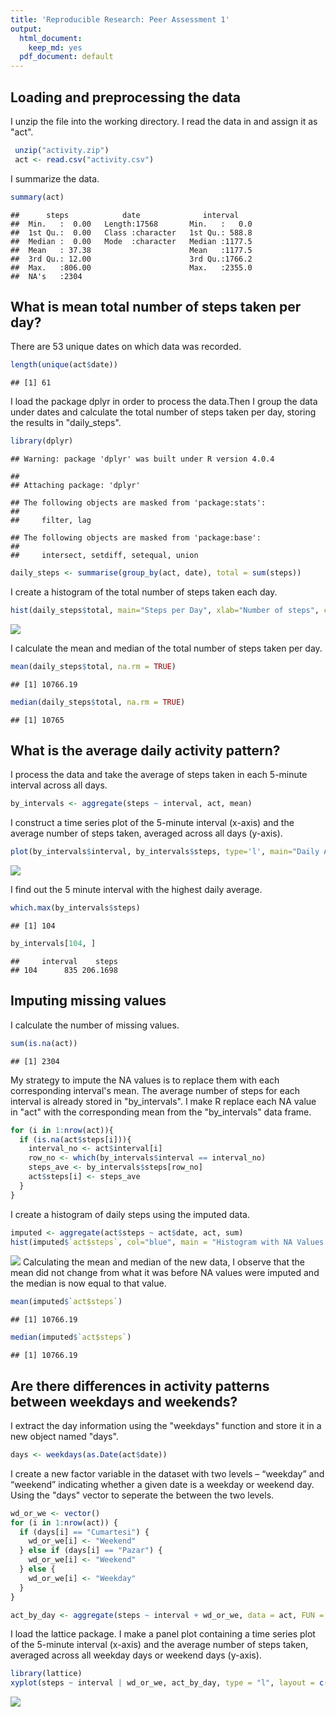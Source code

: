 ```yaml
---
title: 'Reproducible Research: Peer Assessment 1'
output:
  html_document:
    keep_md: yes
  pdf_document: default
---
```



## Loading and preprocessing the data

I unzip the file into the working directory. I read the data in and assign it as "act".


```r
 unzip("activity.zip")
 act <- read.csv("activity.csv")
```

I summarize the data.


```r
summary(act)
```

```
##      steps            date              interval     
##  Min.   :  0.00   Length:17568       Min.   :   0.0  
##  1st Qu.:  0.00   Class :character   1st Qu.: 588.8  
##  Median :  0.00   Mode  :character   Median :1177.5  
##  Mean   : 37.38                      Mean   :1177.5  
##  3rd Qu.: 12.00                      3rd Qu.:1766.2  
##  Max.   :806.00                      Max.   :2355.0  
##  NA's   :2304
```

## What is mean total number of steps taken per day?
There are 53 unique dates on which data was recorded.


```r
length(unique(act$date))
```

```
## [1] 61
```

I load the package dplyr in order to process the data.Then I group the data under dates and calculate the total number of steps taken per day, storing the results in "daily_steps".


```r
library(dplyr)
```

```
## Warning: package 'dplyr' was built under R version 4.0.4
```

```
## 
## Attaching package: 'dplyr'
```

```
## The following objects are masked from 'package:stats':
## 
##     filter, lag
```

```
## The following objects are masked from 'package:base':
## 
##     intersect, setdiff, setequal, union
```

```r
daily_steps <- summarise(group_by(act, date), total = sum(steps))
```

I create a histogram of the total number of steps taken each day.


```r
hist(daily_steps$total, main="Steps per Day", xlab="Number of steps", col = "blue")
```

![](PA1_template_files/figure-html/histogram-1.png)<!-- -->

I calculate the mean and median of the total number of steps taken per day.


```r
mean(daily_steps$total, na.rm = TRUE)
```

```
## [1] 10766.19
```

```r
median(daily_steps$total, na.rm = TRUE)
```

```
## [1] 10765
```

## What is the average daily activity pattern?

I process the data and take the average of steps taken in each 5-minute interval across all days.

```r
by_intervals <- aggregate(steps ~ interval, act, mean)
```

I construct a time series plot of the 5-minute interval (x-axis) and the average number of steps taken, averaged across all days (y-axis).


```r
plot(by_intervals$interval, by_intervals$steps, type='l', main="Daily Average of Activity by 5-Min Intervals", xlab="5-Min Interval", ylab="Average number of steps", col="red")
```

![](PA1_template_files/figure-html/timeseries-1.png)<!-- -->

I find out the 5 minute interval with the highest daily average.


```r
which.max(by_intervals$steps)
```

```
## [1] 104
```

```r
by_intervals[104, ]
```

```
##     interval    steps
## 104      835 206.1698
```

## Imputing missing values

I calculate the number of missing values.


```r
sum(is.na(act))
```

```
## [1] 2304
```

My strategy to impute the NA values is to replace them with each corresponding interval's mean. The average number of steps for each interval is already stored in "by_intervals". I make R replace each NA value in "act" with the corresponding mean from the "by_intervals" data frame.


```r
for (i in 1:nrow(act)){
  if (is.na(act$steps[i])){
    interval_no <- act$interval[i]
    row_no <- which(by_intervals$interval == interval_no)
    steps_ave <- by_intervals$steps[row_no]
    act$steps[i] <- steps_ave
  }
}
```

I create a histogram of daily steps using the imputed data.


```r
imputed <- aggregate(act$steps ~ act$date, act, sum)
hist(imputed$`act$steps`, col="blue", main = "Histogram with NA Values Replaced", xlab="Daily Steps")
```

![](PA1_template_files/figure-html/imputedhist-1.png)<!-- -->
Calculating the mean and median of the new data, I observe that the mean did not change from what it was before NA values were imputed and the median is now equal to that value.

```r
mean(imputed$`act$steps`)
```

```
## [1] 10766.19
```

```r
median(imputed$`act$steps`)
```

```
## [1] 10766.19
```

## Are there differences in activity patterns between weekdays and weekends?

I extract the day information using the "weekdays" function and store it in a new object named "days".


```r
days <- weekdays(as.Date(act$date))
```

I create a new factor variable in the dataset with two levels – “weekday” and “weekend” indicating whether a given date is a weekday or weekend day. Using the "days" vector to seperate the between the two levels.


```r
wd_or_we <- vector()
for (i in 1:nrow(act)) {
  if (days[i] == "Cumartesi") {
    wd_or_we[i] <- "Weekend"
  } else if (days[i] == "Pazar") {
    wd_or_we[i] <- "Weekend"
  } else {
    wd_or_we[i] <- "Weekday"
  }
}

act_by_day <- aggregate(steps ~ interval + wd_or_we, data = act, FUN = mean)
```


I load the lattice package. I make a panel plot containing a time series plot of the 5-minute interval (x-axis) and the average number of steps taken, averaged across all weekday days or weekend days (y-axis). 


```r
library(lattice)
xyplot(steps ~ interval | wd_or_we, act_by_day, type = "l", layout = c(1, 2))
```

![](PA1_template_files/figure-html/we_or_wd_plot-1.png)<!-- -->
